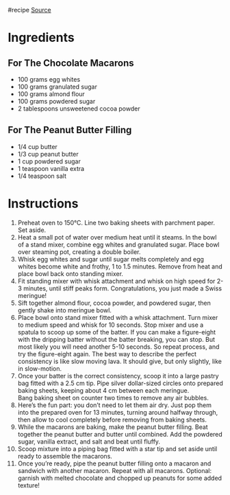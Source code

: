 #recipe 
[Source](https://bromabakery.com/chocolate-peanut-butter-macarons/)
# Ingredients
## For The Chocolate Macarons
- 100 grams egg whites
- 100 grams granulated sugar
- 100 grams almond flour
- 100 grams powdered sugar
- 2 tablespoons unsweetened cocoa powder
## For The Peanut Butter Filling
- 1/4 cup butter
- 1/3 cup peanut butter
- 1 cup powdered sugar
- 1 teaspoon vanilla extra
- 1/4 teaspoon salt
# Instructions
1. Preheat oven to 150°C. Line two baking sheets with parchment paper. Set aside.
2. Heat a small pot of water over medium heat until it steams. In the bowl of a stand mixer, combine egg whites and granulated sugar. Place bowl over steaming pot, creating a double boiler.
3. Whisk egg whites and sugar until sugar melts completely and egg whites become white and frothy, 1 to 1.5 minutes. Remove from heat and place bowl back onto standing mixer.
4. Fit standing mixer with whisk attachment and whisk on high speed for 2-3 minutes, until stiff peaks form. Congratulations, you just made a Swiss meringue!
5. Sift together almond flour, cocoa powder, and powdered sugar, then gently shake into meringue bowl.
6. Place bowl onto stand mixer fitted with a whisk attachment. Turn mixer to medium speed and whisk for 10 seconds. Stop mixer and use a spatula to scoop up some of the batter. If you can make a figure-eight with the dripping batter without the batter breaking, you can stop. But most likely you will need another 5-10 seconds. So repeat process, and try the figure-eight again. The best way to describe the perfect consistency is like slow moving lava. It should give, but only slightly, like in slow-motion.
7. Once your batter is the correct consistency, scoop it into a large pastry bag fitted with a 2.5 cm tip. Pipe silver dollar-sized circles onto prepared baking sheets, keeping about 4 cm between each meringue. Bang baking sheet on counter two times to remove any air bubbles.
8. Here’s the fun part: you don’t need to let them air dry. Just pop them into the prepared oven for 13 minutes, turning around halfway through, then allow to cool completely before removing from baking sheets.
9. While the macarons are baking, make the peanut butter filling. Beat together the peanut butter and butter until combined. Add the powdered sugar, vanilla extract, and salt and beat until fluffy.
10. Scoop mixture into a piping bag fitted with a star tip and set aside until ready to assemble the macarons.
11. Once you’re ready, pipe the peanut butter filling onto a macaron and sandwich with another macaron. Repeat with all macarons. Optional: garnish with melted chocolate and chopped up peanuts for some added texture!